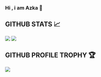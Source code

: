 ### Hi , i am Azka 👋

## GITHUB STATS 📈
<p>
<img src="https://github-readme-stats.vercel.app/api?username=lawbyte&show_icons=true&hide_border=true&theme=radical" />
  <img src="https://github-readme-stats.vercel.app/api/top-langs/?username=lawbyte&&layout=compact&langs_count=6&theme=highcontrast&hide_border=true" />
</p>


## GITHUB PROFILE TROPHY 🏆
<p>
  <img src="https://github-profile-trophy.vercel.app/?username=lawbyte&margin-w=25&margin-h=25&column=7&theme=darkhub" />    
</p>
